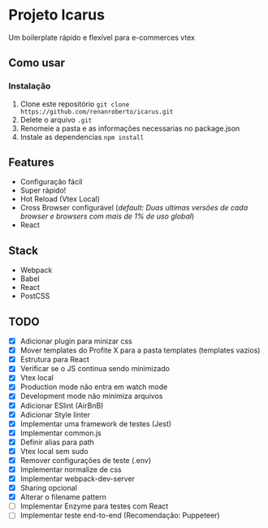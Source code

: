 # Projeto Icarus

Um boilerplate rápido e flexível para e-commerces vtex

## Como usar

### Instalação

1. Clone este repositório `git clone https://github.com/renanroberto/icarus.git`
2. Delete o arquivo `.git`
3. Renomeie a pasta e as informações necessarias no package.json
4. Instale as dependencias `npm install`

## Features

- Configuração fácil
- Super rápido!
- Hot Reload (Vtex Local)
- Cross Browser configurável (*default: Duas ultimas versões de cada browser e browsers com mais de 1% de uso global*)
- React

## Stack

- Webpack
- Babel
- React
- PostCSS

## TODO

- [x] Adicionar plugin para minizar css
- [x] Mover templates do Profite X para a pasta templates (templates vazios)
- [x] Estrutura para React
- [x] Verificar se o JS continua sendo minimizado
- [x] Vtex local
- [x] Production mode não entra em watch mode
- [x] Development mode não minimiza arquivos
- [x] Adicionar ESlint (AirBnB)
- [x] Adicionar Style linter
- [x] Implementar uma framework de testes (Jest)
- [x] Implementar common.js
- [x] Definir alias para path
- [x] Vtex local sem sudo
- [x] Remover configurações de teste (.env)
- [x] Implementar normalize de css
- [x] Implementar webpack-dev-server
- [x] Sharing opcional
- [x] Alterar o filename pattern
- [ ] Implementar Enzyme para testes com React
- [ ] Implementar teste end-to-end (Recomendação: Puppeteer)
